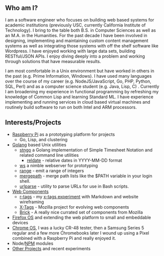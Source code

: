 
## Who am I?

I am a software engineer who focuses on building web based systems for academic institutions (previously USC, currently California Institute of Technology).  I bring to the table both B.S. in Computer Sciences as well as an M.A. in the Humanities. For the past decade I have been involved in designing, implementing and maintaining custom content management systems as well as integrating those systems with off the shelf software like Wordpress.  I have enjoyed working with large data sets, building RESTful/JSON APIs.  I enjoy diving deeply into a problem and working through solutions that have measurable results.

    
I am most comfortable in a Unix environment but have worked in others in the past (e.g. Prime Information, Windows). I have used many languages over the course of my career (e.g.  NodeJS/JavaScript, Go, PHP, Python, SQL, Perl) and as a computer science student (e.g. Java, Lisp, C) . Currently I am broadening my experience in functional programming by refreshing my knowledge of Common Lisp and learning Standard ML. I have experience implementing and running services in cloud based virtual machines and routinely build software to run on both Intel and ARM processors.

## Interests/Projects

+ [Raspberry Pi](http://raspberrypi.org) as a prototyping platform for projects
    - Go, Lisp, and clustering
+ [Golang](http://golang.org) based Unix utilities
    + [stngo](https://rsdoiel/stngo) a Golang implementation of Simple Timesheet Notation and related command line utilities
        + [reldate](https://github.com/rsdoiel/reldate) - relative dates in YYYY-MM-DD format
    + [ws](http://rsdoiel.github.io/ws) a nimble webserver for prototyping
    + [range](https://github.com/rsdoiel/range) - emit a range of integers
    + [mergepath](https://github.com/rsdoiel/mergepath) - merge path lists like the $PATH variable in your login shell.
    + [urlparse](https://github.com/rsdoiel/urlparse) - utility to parse URLs for use in Bash scripts.
+ [Web Components](http://webcomponents.org/)
    + [r-tags](https://rsdoiel.github.com/r-tags) - my [x-tags experiment](https://github.com/rsdoiel/r-tags) with Markdown and website wireframing
    + [X-Tags](http://www.x-tags.org) - Mozilla project for evolving web components
    + [Brick](http://mozbrick.github.io/) - A really nice currated set of components from Mozilla
+ [Firefox OS](https://developer.mozilla.org/en-US/docs/Mozilla/Firefox_OS) and extending the web platform to small and embeddable devices
+ [Chrome OS](http://www.google.com/chromeos), I was a lucky CR-48 tester, then a Samsung Series 5 regular and a few more Chromebooks later I wound up using a Pixel combined with a Raspberry Pi and really enjoyed it.
+ Node/[NPM](https://www.npmjs.com/~rsdoiel) modules
+ [Other Projects](https://github.com/rsdoiel?tab=repositories) and recent experiments

